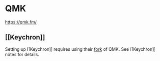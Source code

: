 # QMK

<https://qmk.fm/>

## [[Keychron]]

Setting up [[Keychron]] requires using their [fork](https://github.com/Keychron/qmk_firmware/) of QMK. See [[Keychron]] notes for details.
